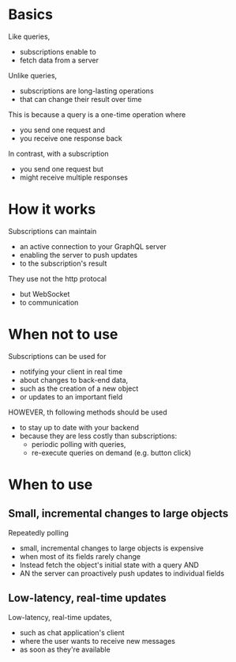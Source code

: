# Basics

Like queries,

- subscriptions enable to
- fetch data from a server

Unlike queries,

- subscriptions are long-lasting operations
- that can change their result over time

This is because a query is a one-time operation where

- you send one request and
- you receive one response back

In contrast, with a subscription

- you send one request but
- might receive multiple responses

# How it works

Subscriptions can maintain

- an active connection to your GraphQL server
- enabling the server to push updates
- to the subscription's result

They use not the http protocal

- but WebSocket
- to communication

# When not to use

Subscriptions can be used for

- notifying your client in real time
- about changes to back-end data,
- such as the creation of a new object
- or updates to an important field

HOWEVER, th following methods should be used

- to stay up to date with your backend
- because they are less costly than subscriptions:
  - periodic polling with queries,
  - re-execute queries on demand (e.g. button click)

# When to use

## Small, incremental changes to large objects

Repeatedly polling

- small, incremental changes to large objects is expensive
- when most of its fields rarely change
- Instead fetch the object's initial state with a query AND
- AN the server can proactively push updates to individual fields

## Low-latency, real-time updates

Low-latency, real-time updates,

- such as chat application's client
- where the user wants to receive new messages
- as soon as they're available
